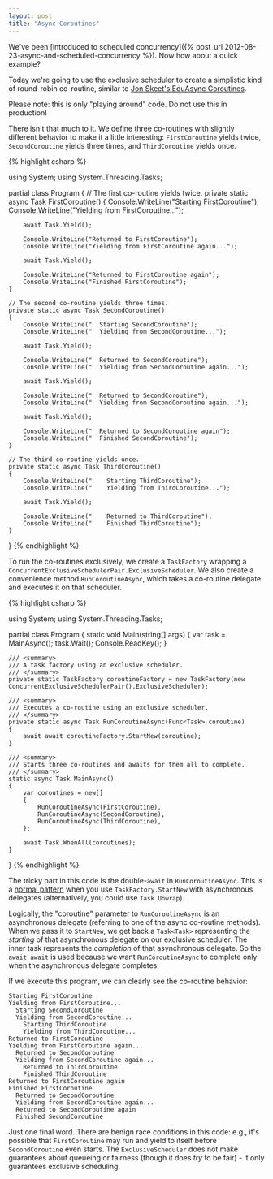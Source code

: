 ```yaml
---
layout: post
title: "Async Coroutines"
---
```

We've been [introduced to scheduled concurrency]({% post_url 2012-08-23-async-and-scheduled-concurrency %}). Now how about a quick example?

Today we're going to use the exclusive scheduler to create a simplistic kind of round-robin co-routine, similar to [Jon Skeet's EduAsync Coroutines](http://codeblog.jonskeet.uk/2011/06/22/eduasync-part-13-first-look-at-coroutines-with-async/).

<div class="alert alert-danger" markdown="1">
<i class="fa fa-exclamation-triangle fa-2x pull-left"></i>

Please note: this is only "playing around" code. Do not use this in production!
</div>

There isn't that much to it. We define three co-routines with slightly different behavior to make it a little interesting: `FirstCoroutine` yields twice, `SecondCoroutine` yields three times, and `ThirdCoroutine` yields once.

{% highlight csharp %}

using System;
using System.Threading.Tasks;

partial class Program
{
    // The first co-routine yields twice.
    private static async Task FirstCoroutine()
    {
        Console.WriteLine("Starting FirstCoroutine");
        Console.WriteLine("Yielding from FirstCoroutine...");

        await Task.Yield();

        Console.WriteLine("Returned to FirstCoroutine");
        Console.WriteLine("Yielding from FirstCoroutine again...");

        await Task.Yield();

        Console.WriteLine("Returned to FirstCoroutine again");
        Console.WriteLine("Finished FirstCoroutine");
    }

    // The second co-routine yields three times.
    private static async Task SecondCoroutine()
    {
        Console.WriteLine("  Starting SecondCoroutine");
        Console.WriteLine("  Yielding from SecondCoroutine...");

        await Task.Yield();

        Console.WriteLine("  Returned to SecondCoroutine");
        Console.WriteLine("  Yielding from SecondCoroutine again...");

        await Task.Yield();

        Console.WriteLine("  Returned to SecondCoroutine");
        Console.WriteLine("  Yielding from SecondCoroutine again...");

        await Task.Yield();

        Console.WriteLine("  Returned to SecondCoroutine again");
        Console.WriteLine("  Finished SecondCoroutine");
    }

    // The third co-routine yields once.
    private static async Task ThirdCoroutine()
    {
        Console.WriteLine("    Starting ThirdCoroutine");
        Console.WriteLine("    Yielding from ThirdCoroutine...");

        await Task.Yield();

        Console.WriteLine("    Returned to ThirdCoroutine");
        Console.WriteLine("    Finished ThirdCoroutine");
    }
}
{% endhighlight %}

To run the co-routines exclusively, we create a `TaskFactory` wrapping a `ConcurrentExclusiveSchedulerPair.ExclusiveScheduler`. We also create a convenience method `RunCoroutineAsync`, which takes a co-routine delegate and executes it on that scheduler.

{% highlight csharp %}

using System;
using System.Threading.Tasks;

partial class Program
{
    static void Main(string[] args)
    {
        var task = MainAsync();
        task.Wait();
        Console.ReadKey();
    }

    /// <summary>
    /// A task factory using an exclusive scheduler.
    /// </summary>
    private static TaskFactory coroutineFactory = new TaskFactory(new ConcurrentExclusiveSchedulerPair().ExclusiveScheduler);

    /// <summary>
    /// Executes a co-routine using an exclusive scheduler.
    /// </summary>
    private static async Task RunCoroutineAsync(Func<Task> coroutine)
    {
        await await coroutineFactory.StartNew(coroutine);
    }

    /// <summary>
    /// Starts three co-routines and awaits for them all to complete.
    /// </summary>
    static async Task MainAsync()
    {
        var coroutines = new[]
        {
            RunCoroutineAsync(FirstCoroutine),
            RunCoroutineAsync(SecondCoroutine),
            RunCoroutineAsync(ThirdCoroutine),
        };

        await Task.WhenAll(coroutines);
    }
}
{% endhighlight %}

The tricky part in this code is the double-`await` in `RunCoroutineAsync`. This is a [normal pattern](http://blogs.msdn.com/b/pfxteam/archive/2011/10/24/10229468.aspx) when you use `TaskFactory.StartNew` with asynchronous delegates (alternatively, you could use `Task.Unwrap`).

Logically, the "coroutine" parameter to `RunCoroutineAsync` is an asynchronous delegate (referring to one of the async co-routine methods). When we pass it to `StartNew`, we get back a `Task<Task>` representing the _starting_ of that asynchronous delegate on our exclusive scheduler. The inner task represents the _completion_ of that asynchronous delegate. So the `await await` is used because we want `RunCoroutineAsync` to complete only when the asynchronous delegate completes.

If we execute this program, we can clearly see the co-routine behavior:

    Starting FirstCoroutine
    Yielding from FirstCoroutine...
      Starting SecondCoroutine
      Yielding from SecondCoroutine...
        Starting ThirdCoroutine
        Yielding from ThirdCoroutine...
    Returned to FirstCoroutine
    Yielding from FirstCoroutine again...
      Returned to SecondCoroutine
      Yielding from SecondCoroutine again...
        Returned to ThirdCoroutine
        Finished ThirdCoroutine
    Returned to FirstCoroutine again
    Finished FirstCoroutine
      Returned to SecondCoroutine
      Yielding from SecondCoroutine again...
      Returned to SecondCoroutine again
      Finished SecondCoroutine

Just one final word. There are benign race conditions in this code: e.g., it's possible that `FirstCoroutine` may run and yield to itself before `SecondCoroutine` even starts. The `ExclusiveScheduler` does not make guarantees about queueing or fairness (though it does _try_ to be fair) - it only guarantees exclusive scheduling.

